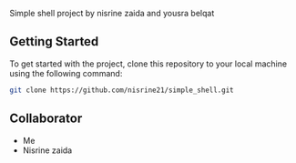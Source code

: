 Simple shell project by nisrine zaida and yousra belqat
## Getting Started

To get started with the project, clone this repository to your local machine using the following command:

```bash
git clone https://github.com/nisrine21/simple_shell.git
```
## Collaborator
- Me 
- Nisrine zaida 
